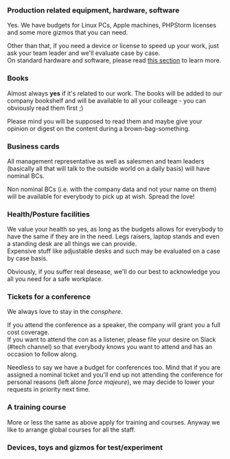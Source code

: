 ### Production related equipment, hardware, software

Yes. We have budgets for Linux PCs, Apple machines, PHPStorm licenses and some more gizmos that you can need.

Other than that, if you need a device or license to speed up your work, just ask your team leader and we'll evaluate case by case.  
On standard hardware and software, please read [this section](/our-company/approved-hardware-and-software) to learn more.

### Books

Almost always **yes** if it's related to our work. The books will be added to our company bookshelf and will be available to all your colleage - you can obviously read them first ;)

Please mind you will be supposed to read them and maybe give your opinion or digest on the content during a brown-bag-something.

### Business cards

All management representative as well as salesmen and team leaders (basically all that will talk to the outside world on a daily basis) will have nominal BCs.

Non nominal BCs (i.e. with the company data and not your name on them) will be available for everybody to pick up at wish. Spread the love!

### Health/Posture facilities

We value your health so yes, as long as the budgets allows for everybody to have the same if they are in the need.  Legs raisers, laptop stands and even a standing desk are all things we can provide.  
Expensive stuff like adjustable desks and such may be evaluated on a case by case basis.

Obviously, if you suffer real desease, we'll do our best to acknowledge you all you need for a safe workplace. 

### Tickets for a conference

We always love to stay in the _consphere_.

If you attend the conference as a speaker, the company will grant you a full cost coverage.  
If you want to attend the con as a listener, please file your desire on Slack (#tech channel) so that everybody knows you want to attend and has an occasion to follow along.

Needless to say we have a budget for conferences too. Mind that if you are assigned a nominal ticket and you'll end up not attending the conference for personal reasons (left alone _force majeure_), we may decide to lower your requests in priority next time.

### A training course

More or less the same as above apply for training and courses. Anyway we like to arrange global courses for all the staff.

### Devices, toys and gizmos for test/experiment

